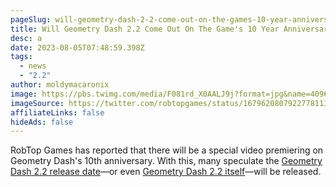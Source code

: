 ```yaml
---
pageSlug: will-geometry-dash-2-2-come-out-on-the-games-10-year-anniversary
title: Will Geometry Dash 2.2 Come Out On The Game's 10 Year Anniversary?
desc: a
date: 2023-08-05T07:48:59.398Z
tags:
  - news
  - "2.2"
author: moldymacaronix
image: https://pbs.twimg.com/media/F081rd_X0AALJ9j?format=jpg&name=4096x4096
imageSource: https://twitter.com/robtopgames/status/1679620807922778113
affiliateLinks: false
hideAds: false
---
```

RobTop Games has reported that there will be a special video premiering on Geometry Dash's 10th anniversary. With this, many speculate the [Geometry Dash 2.2 release date](/posts/geometry-dash-2-2-release-date-may-be-pushed-back-again/)—or even [Geometry Dash 2.2 itself](/categories/2.2/)—will be released.